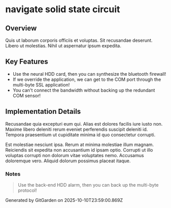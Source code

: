 # navigate solid state circuit

## Overview
Quis ut laborum corporis officiis et voluptas. Sit recusandae deserunt. Libero ut molestias. Nihil ut aspernatur ipsum expedita.

## Key Features
- Use the neural HDD card, then you can synthesize the bluetooth firewall!
- If we override the application, we can get to the COM port through the multi-byte SSL application!
- You can't connect the bandwidth without backing up the redundant COM sensor!

## Implementation Details
Recusandae quia excepturi eum qui. Alias est dolores facilis iure iusto non. Maxime libero deleniti rerum eveniet perferendis suscipit deleniti id. Tempora praesentium ut cupiditate minima id quo consectetur corrupti.
 Est molestiae nesciunt ipsa. Rerum at minima molestiae illum magnam. Reiciendis sit expedita non accusantium id ipsam optio. Corrupti ut illo voluptas corrupti non dolorum vitae voluptates nemo. Accusamus doloremque vero. Aliquid dolorum possimus placeat itaque.

### Notes
> Use the back-end HDD alarm, then you can back up the multi-byte protocol!

Generated by GitGarden on 2025-10-10T23:59:00.869Z